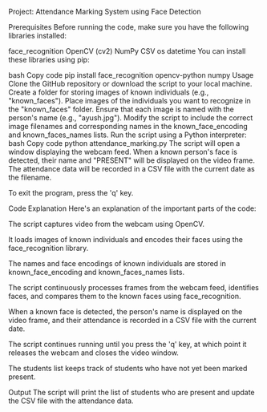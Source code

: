 Project: Attendance Marking System using Face Detection

Prerequisites
Before running the code, make sure you have the following libraries installed:

face_recognition
OpenCV (cv2)
NumPy
CSV
os
datetime
You can install these libraries using pip:

bash
Copy code
pip install face_recognition opencv-python numpy
Usage
Clone the GitHub repository or download the script to your local machine.
Create a folder for storing images of known individuals (e.g., "known_faces").
Place images of the individuals you want to recognize in the "known_faces" folder. Ensure that each image is named with the person's name (e.g., "ayush.jpg").
Modify the script to include the correct image filenames and corresponding names in the known_face_encoding and known_faces_names lists.
Run the script using a Python interpreter:
bash
Copy code
python attendance_marking.py
The script will open a window displaying the webcam feed. When a known person's face is detected, their name and "PRESENT" will be displayed on the video frame. The attendance data will be recorded in a CSV file with the current date as the filename.

To exit the program, press the 'q' key.

Code Explanation
Here's an explanation of the important parts of the code:

The script captures video from the webcam using OpenCV.

It loads images of known individuals and encodes their faces using the face_recognition library.

The names and face encodings of known individuals are stored in known_face_encoding and known_faces_names lists.

The script continuously processes frames from the webcam feed, identifies faces, and compares them to the known faces using face_recognition.

When a known face is detected, the person's name is displayed on the video frame, and their attendance is recorded in a CSV file with the current date.

The script continues running until you press the 'q' key, at which point it releases the webcam and closes the video window.

The students list keeps track of students who have not yet been marked present.

Output
The script will print the list of students who are present and update the CSV file with the attendance data.
